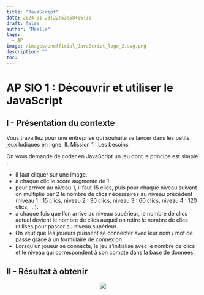 ```yaml
---
title: "JavaScript"
date: 2024-01-23T22:53:58+05:30
draft: false
author: "Maelle"
tags:
  - AP
image: /images/Unofficial_JavaScript_logo_2.svg.png
description: ""
toc: 
---
```


# AP SIO 1 : Découvrir et utiliser le JavaScript
## I - Présentation du contexte

Vous travaillez pour une entreprise qui souhaite se lancer dans les petits jeux ludiques en ligne. II. Mission 1 : Les besoins

On vous demande de coder en JavaScript un jeu dont le principe est simple :

- il faut cliquer sur une image.
- à chaque clic le score augmente de 1.
- pour arriver au niveau 1, il faut 15 clics, puis pour chaque niveau suivant on multiplie par 2 le nombre de clics nécessaires au niveau précédent (niveau 1 : 15 clics, niveau 2 : 30 clics, niveau 3 : 60 clics, niveau 4 : 120 clics, …).
- a chaque fois que l’on arrive au niveau supérieur, le nombre de clics actuel devient le nombre de clics auquel on retire le nombre de clics utilisés pour passer au niveau supérieur.
- On veut que les joueurs puissent se connecter avec leur nom / mot de passe grâce à un formulaire de connexion.
- Lorsqu’un joueur se connecte, le jeu s’initialise avec le nombre de clics et le niveau qui correspondent à son compte dans la base de données.

## II - Résultat à obtenir
<center><img src="/images/ap-clics.png"></center>
